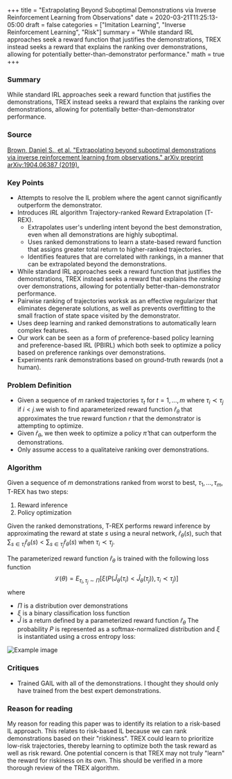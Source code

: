 +++
title = "Extrapolating Beyond Suboptimal Demonstrations via Inverse Reinforcement Learning from Observations"
date = 2020-03-21T11:25:13-05:00
draft = false
categories = ["Imitation Learning", "Inverse Reinforcement Learning", "Risk"]
summary = "While standard IRL approaches seek a reward function that justifies the demonstrations, TREX instead seeks a reward that explains the ranking over demonstrations, allowing for potentially better-than-demonstrator performance."
math = true
+++

### Summary
While standard IRL approaches seek a reward function that justifies the demonstrations, TREX instead seeks a reward that explains the ranking over demonstrations, allowing for potentially better-than-demonstrator performance.

### Source

[Brown, Daniel S., et al. "Extrapolating beyond suboptimal demonstrations via inverse reinforcement learning from observations." arXiv preprint arXiv:1904.06387 (2019).](https://arxiv.org/abs/1904.06387)

### Key Points

* Attempts to resolve the IL problem where the agent cannot significantly outperform the demonstrator.
* Introduces _IRL_ algorithm Trajectory-ranked Reward Extrapolation (T-REX).
    * Extrapolates user's underling intent beyond the best demonstration, even when all demonstrations are highly suboptimal.
    * Uses ranked demonstrations to learn a state-based reward function that assigns greater total return to higher-ranked trajectories.
    * Identifies features that are correlated with rankings, in a manner that can be extrapolated beyond the demonstrations.
* While standard IRL approaches seek a reward function that justifies the demonstrations, TREX instead seeks a reward that explains the _ranking_ over demonstrations, allowing for potentially better-than-demonstrator performance.
* Pairwise ranking of trajectories worksk as an effective regularizer that eliminates degenerate solutions, as well as prevents overfitting to the small fraction of state space visited by the demonstrator.
* Uses deep learning and ranked demonstrations to automatically learn complex features.
* Our work can be seen as a form of preference-based policy learning and preference-based IRL (PBIRL) which both seek to optimize a policy based on preference rankings over demonstrations.
* Experiments rank demonstrations based on ground-truth rewards (not a human).

### Problem Definition
* Given a sequence of _m_ ranked trajectories $\tau_t$ for $t=1,...,m$ where $\tau_i \prec  \tau_j$ if $i<j$.we wish to find aparameterized reward function $\hat{r}_\theta$ that approximates the true reward function $r$ that the demonstrator is attempting to optimize.
* Given $\hat{r}_\theta$, we then week to optimize a policy $\hat{\pi}$ that can outperform the demonstrations.
* Only assume access to a qualitateive ranking over demonstrations.

### Algorithm

Given a sequence of $m$ demonstrations ranked from worst to best, $\tau_1, ..., \tau_m$, T-REX has two steps:
1. Reward inference
2. Policy optimization

Given the ranked demonstrations, T-REX performs reward inference by approximating the reward at state $s$ using a neural network, $\hat{r}_\theta(s)$, such that  $\sum _{s \in \tau_i} \hat{r} _\theta (s) < \sum _{s \in \tau_j} \hat{r} _\theta(s)$ when $\tau_i \prec \tau_j$.

The parameterized reward function $\hat{r}_\theta$ is trained with the following loss function
$$
\mathcal{L}(\theta) = E _{\tau_i, \tau_j \sim \Pi}[\xi(P(\hat{J} _\theta(\tau_i) < \hat{J} _\theta(\tau_j)), \tau_i \prec \tau_j)]
$$
where
* $\Pi$ is a distribution over demonstrations
* $\xi$ is a binary classification loss function
* $\hat{J}$ is a return defined by a parameterized reward function $\hat{r}_\theta$
The probability $P$ is represented as a softmax-normalized distribution and $\xi$ is instantiated using a cross entropy loss:

![Example image](/img/paper_summaries/brown-goo-2019/eq2-3.png)


### Critiques
* Trained GAIL with all of the demonstrations. I thought they should only have trained from the best expert demonstrations.

### Reason for reading

My reason for reading this paper was to identify its relation to a risk-based IL approach. This relates to risk-based IL because we can rank demonstrations based on their "riskiness". TREX could learn to prioritize low-risk trajectories, thereby learning to optimize both the task reward as well as risk reward. One potential concern is that TREX may not truly "learn" the reward for riskiness on its own. This should be verified in a more thorough review of the TREX algorithm.
